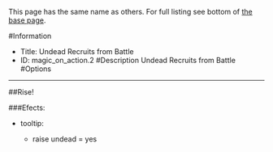 This page has the same name as others. For full listing see bottom of [the base page](undead_recruits_from_battle.md).

#Information
 - Title: Undead Recruits from Battle
 - ID: magic_on_action.2
#Description
Undead Recruits from Battle
#Options

___
##Rise!

###Efects:<ul><li>tooltip:</li><ul><li>raise undead = yes</li></ul></ul>
